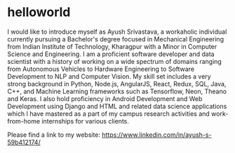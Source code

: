 # helloworld
I would like to introduce myself as Ayush Srivastava, a workaholic individual currently pursuing a Bachelor's degree focused in Mechanical Engineering from Indian Institute of Technology, Kharagpur with a Minor in Computer Science and Engineering. I am a proficient software developer and data scientist with a history of working on a wide spectrum of domains ranging from Autonomous Vehicles to Hardware Engineering to Software Development to NLP and Computer Vision. My skill set includes a very strong background in Python, Node.js, AngularJS, React, Redux, SQL, Java, C++, and Machine Learning frameworks such as Tensorflow, Neon, Theano and Keras. I also hold proficiency in Android Development and Web Development using Django and HTML and related data science applications which I have mastered as a part of my campus research activities and work-from-home internships for various clients.

Please find a link to my website:
https://www.linkedin.com/in/ayush-s-59b412174/
